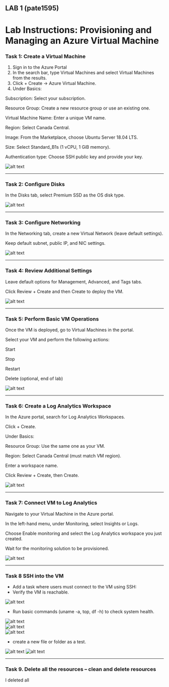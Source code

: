 ## LAB 1 (pate1595)
# Lab Instructions: Provisioning and Managing an Azure Virtual Machine

### Task 1: Create a Virtual Machine

1.	Sign in to the Azure Portal
2.	In the search bar, type Virtual Machines and select Virtual Machines from the results.
3.	Click + Create → Azure Virtual Machine.
4.	Under Basics:

Subscription: Select your subscription.

Resource Group: Create a new resource group or use an existing one.

Virtual Machine Name: Enter a unique VM name.

Region: Select Canada Central.

Image: From the Marketplace, choose Ubuntu Server 18.04 LTS.

Size: Select Standard_B1s (1 vCPU, 1 GiB memory).

Authentication type: Choose SSH public key and provide your key.

![alt text](lab1%20photos/Screenshot%202025-09-11%20173453.png)


---
### Task 2: Configure Disks

In the Disks tab, select Premium SSD as the OS disk type.

![alt text](lab1%20photos/Screenshot%202025-09-11%20173717.png)

--- 
### Task 3: Configure Networking

In the Networking tab, create a new Virtual Network (leave default settings).

Keep default subnet, public IP, and NIC settings.

![alt text](lab1%20photos/Screenshot%202025-09-11%20173453.png)

---

### Task 4: Review Additional Settings

Leave default options for Management, Advanced, and Tags tabs.

Click Review + Create and then Create to deploy the VM.

![alt text](lab1%20photos/Screenshot%202025-09-11%20174533.png)


---
### Task 5: Perform Basic VM Operations

Once the VM is deployed, go to Virtual Machines in the portal.

Select your VM and perform the following actions:

Start

Stop

Restart

Delete (optional, end of lab)

![alt text](lab1%20photos/Screenshot%202025-09-11%20175526.png)

---
### Task 6: Create a Log Analytics Workspace

In the Azure portal, search for Log Analytics Workspaces.

Click + Create.

Under Basics:

Resource Group: Use the same one as your VM.

Region: Select Canada Central (must match VM region).

Enter a workspace name.

Click Review + Create, then Create.

![alt text](lab1%20photos/Screenshot%202025-09-11%20180030.png)

---
### Task 7: Connect VM to Log Analytics

Navigate to your Virtual Machine in the Azure portal.

In the left-hand menu, under Monitoring, select Insights or Logs.

Choose Enable monitoring and select the Log Analytics workspace you just created.

Wait for the monitoring solution to be provisioned.

![alt text](lab1%20photos/Screenshot%202025-09-11%20180957.png)

---
### Task 8 SSH into the VM
- Add a task where users must connect to the VM using SSH:
- Verify the VM is reachable.

![alt text](lab1%20photos/Screenshot%202025-09-11%20184344.png)


- Run basic commands (uname -a, top, df -h) to check system health.

![alt text](lab1%20photos/Screenshot%202025-09-11%20184351.png)  
![alt text](lab1%20photos/Screenshot%202025-09-11%20184400.png)  
![alt text](lab1%20photos/Screenshot%202025-09-11%20184409.png)  


- create a new file or folder as a test.

![alt text](<Screenshot 2025-09-11 184416.png>)
![alt text](lab1%20photos/Screenshot%202025-09-11%20184344.png)

---
### Task 9. Delete all the resources – clean and delete resources 
 I deleted all

